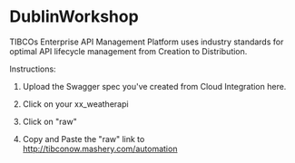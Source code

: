 # DublinWorkshop

TIBCOs Enterprise API Management Platform uses industry standards for optimal API lifecycle management from Creation to Distribution.

Instructions:

1. Upload the Swagger spec you've created from Cloud Integration here.

2. Click on your xx_weatherapi

3. Click on "raw"

4. Copy and Paste the "raw" link to http://tibconow.mashery.com/automation


